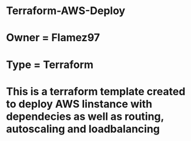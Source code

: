 # Terraform-AWS-Deploy
# Owner = Flamez97
# Type = Terraform
# This is a terraform template created to deploy AWS linstance with dependecies as well as routing, autoscaling and loadbalancing

